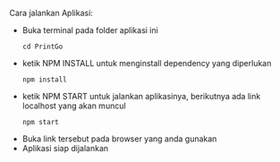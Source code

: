 Cara jalankan Aplikasi:
  - Buka terminal pada folder aplikasi ini
    ```
    cd PrintGo
    ```
  - ketik NPM INSTALL untuk menginstall dependency yang diperlukan
    ```
    npm install
    ```
  - ketik NPM START untuk jalankan aplikasinya, berikutnya ada link localhost yang akan muncul
    ```
    npm start
    ```
  - Buka link tersebut pada browser yang anda gunakan
  - Aplikasi siap dijalankan
